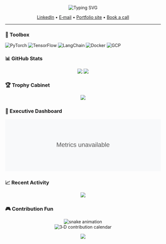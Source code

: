 <!--  animated headline  -->
<p align="center">
  <img src="https://readme-typing-svg.demolab.com?font=Fira+Code&duration=3000&pause=700&color=36BCF7&center=true&vCenter=true&width=900&lines=👋+Hi%2C+I'm+Andri+Gerber;Senior+Data+Scientist+%7C+Generative‑AI+Expert;10%2B+years+building+data+products" alt="Typing SVG">
</p>

<p align="center">
  <a href="https://linkedin.com/in/andrigerber">LinkedIn</a> •
  <a href="mailto:andri.gerber@gmx.ch">E‑mail</a> •
  <a href="https://andrigerber.dev/">Portfolio site</a> •
  <a href="https://calendly.com/andrigerber/30min">Book a call</a>
</p>

---

### 🧰 Toolbox
![PyTorch](https://img.shields.io/badge/-PyTorch-%23EE4C2C?logo=pytorch&logoColor=white)
![TensorFlow](https://img.shields.io/badge/-TensorFlow-%23FF6F00?logo=tensorflow&logoColor=white)
![LangChain](https://img.shields.io/badge/-LangChain-%2300A000?logo=openai&logoColor=white)
![Docker](https://img.shields.io/badge/-Docker-%230db7ed?logo=docker&logoColor=white)
![GCP](https://img.shields.io/badge/-GCP-%234285F4?logo=googlecloud&logoColor=white)

### 📊 GitHub Stats
<p align="center">
  <img src="https://github-readme-stats.vercel.app/api?username=andrigerber&show_icons=true&theme=tokyonight&include_all_commits=true" height="165">
  <img src="https://github-readme-stats.vercel.app/api/top-langs/?username=andrigerber&layout=compact&theme=tokyonight" height="165">
</p>

### 🏆 Trophy Cabinet
<p align="center">
  <img src="https://github-profile-trophy.vercel.app/?username=andrigerber&theme=gruvbox&row=1&column=7">
</p>

### 🔭 Executive Dashboard
<!-- Metrics SVG auto‑committed by workflow -->
<p align="center">
  <img src="https://raw.githubusercontent.com/andrigerber/andrigerber/master/github-metrics.svg">
</p>

### 📈 Recent Activity
<p align="center">
  <img src="https://github-readme-activity-graph.vercel.app/graph?username=andrigerber&theme=github">
</p>

### 🎮 Contribution Fun
<p align="center">
  <img src="https://raw.githubusercontent.com/andrigerber/andrigerber/output/github-contribution-grid-snake.svg" alt="snake animation">
  <br/>
  <img src="./profile-3d-contrib/profile-green-animate.svg" alt="3‑D contribution calendar">
</p>

<p align="center">
  <img src="https://visitcount.itsvg.in/api?id=andrigerber&label=Profile+Views&color=6&icon=5&pretty=true">
</p>
